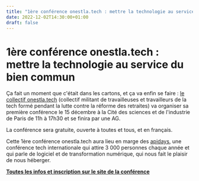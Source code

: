 ```yaml
---
title: "1ère conférence onestla.tech : mettre la technologie au service du bien commun"
date: 2022-12-02T14:30:00+01:00
draft: false
---
```


# 1ère conférence onestla.tech : mettre la technologie au service du bien commun

Ça fait un moment que c'était dans les cartons, et ça va enfin se faire : [le collectif onestla.tech](https://onestla.tech) (collectif militant de travailleuses et travailleurs de la tech formé pendant la lutte contre la réforme des retraites) va organiser sa première conférence le 15 décembre à la Cité des sciences et de l'industrie de Paris de 11h à 17h30 et se finira par une AG.

La conférence sera gratuite, ouverte à toutes et tous, et en français.

Cette 1ère conférence onestla.tech aura lieu en marge des [apidays](https://www.apidays.global/paris/), une conférence tech internationale qui attire 3 000 personnes chaque année et qui parle de logiciel et de transformation numérique, qui nous fait le plaisir de nous héberger.

[**Toutes les infos et inscription sur le site de la conférence**](https://conf.onestla.tech)
